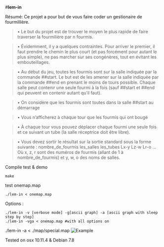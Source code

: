 #**lem-in**

Résumé: Ce projet a pour but de vous faire coder un gestionaire de fourmillière.

> • Le but du projet est de trouver le moyen le plus rapide de faire traverser la fourmilière
par n fourmis.

> • Évidemment, il y a quelques contraintes. Pour arriver le premier, il faut prendre le
chemin le plus court (et pas forcément pour autant le plus simple), ne pas marcher
sur ses congénères, tout en évitant les embouteillages.

> • Au début du jeu, toutes les fourmis sont sur la salle indiquée par la commande
\#\#start. Le but est de les amener sur la salle indiquée par la commande ##end en
prenant le moins de tours possible. Chaque salle peut contenir une seule fourmi à
la fois (sauf ##start et \#\#end qui peuvent en contenir autant qu’il faut).

> • On considère que les fourmis sont toutes dans la salle ##start au démarrage

> • Vous n’afficherez à chaque tour que les fourmis qui ont bougé

> • À chaque tour vous pouvez déplacer chaque fourmi une seule fois et ce suivant un
tube (la salle réceptrice doit être libre).

> • Vous devez sortir le résultat sur la sortie standard sous la forme suivante :
nombre_de_fourmis
les_salles
les_tubes
Lx-y Lz-w Lr-o ...
Où x, z, r sont des numéros de fourmis (allant de 1 à nombre_de_fourmis) et
y, w, o des noms de salles.

Compile test & demo
```
make
```

test onemap.map
```
./lem-in < onemap.map
```

Options :
```
./lem-in -v [verbose mode] -g[ascii graph] -a [ascii graph with sleep step by step]
./lem-in -vga < onemap.map #with all options on
```
./lem-in -a < ./map/special.map
![Example](https://raw.githubusercontent.com/Denis2222/lem_in/master/ress/lemin.png)


Tested on osx 10.11.4 & Debian 7.8
